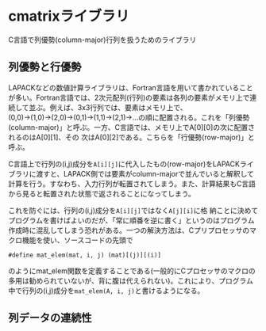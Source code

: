 # cmatrixライブラリ

C言語で列優勢(column-major)行列を扱うためのライブラリ

## 列優勢と行優勢

LAPACKなどの数値計算ライブラリは、Fortran言語を用いて書かれていることが多い。Fortran言語では、2次元配列(行列)の要素は各列の要素がメモリ上で連続して並ぶ。例えば、3x3行列では、要素はメモリ上で、(0,0)→(1,0)→(2,0)→(0,1)→(1,1)→(2,1)→…の順に配置される。これを「列優勢(column-major)」と呼ぶ。一方、C言語では、メモリ上でA[0][0]の次に配置されるのはA[0][1]、その
次はA[0][2]である。こちらを「行優勢(row-major)」と呼ぶ。

C言語上で行列の(i,j)成分を```A[i][j]```に代入したもの(row-major)をLAPACKライブラリに渡すと、LAPACK側では要素がcolumn-majorで並んでいると解釈して計算を行う。すなわち、入力行列が転置されてしまう。また、計算結果もC言語から見ると転置された状態で返されることになってしまう。

これを防ぐには、行列の(i,j)成分を```A[i][j]```ではなく```A[j][i]```に格
納ことに決めてプログラムを書けばよいのだが、「常に順番を逆に書く」というのはプログラム作成時に混乱してしまう恐れがある。一つの解決方法は、Cプリプロセッサのマクロ機能を使い、ソースコードの先頭で

```
#define mat_elem(mat, i, j) (mat)[(j)][(i)]
```

のようにmat_elem関数を定義することである(一般的にCプロセッサのマクロの多用は勧められていないが、背に腹は代えられない)。これにより、プログラム中で行列の(i,j)成分を```mat_elem(A, i, j)```と書けるようになる。

## 列データの連続性






